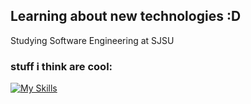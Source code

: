 ## Learning about new technologies :D

Studying Software Engineering at SJSU

### stuff i think are cool:

[![My Skills](https://skillicons.dev/icons?i=py,docker,fastapi,grafana,prometheus,aws,kubernetes,terraform,nginx,bash,go)](https://skillicons.dev)

<!--
**weslayer/weslayer** is a ✨ _special_ ✨ repository because its `README.md` (this file) appears on your GitHub profile.

Here are some ideas to get you started:

- 🔭 I’m currently working on ...
- 🌱 I’m currently learning ...
- 👯 I’m looking to collaborate on ...
- 🤔 I’m looking for help with ...
- 💬 Ask me about ...
- 📫 How to reach me: ...
- 😄 Pronouns: ...
- ⚡ Fun fact: ...
-->
